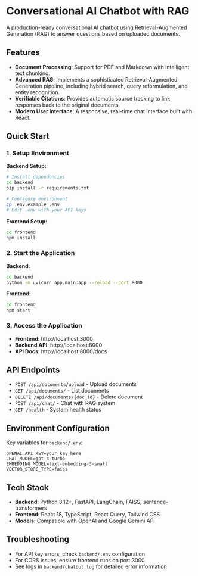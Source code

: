 # Conversational AI Chatbot with RAG

A production-ready conversational AI chatbot using Retrieval-Augmented Generation (RAG) to answer questions based on uploaded documents.

## Features

- **Document Processing**: Support for PDF and Markdown with intelligent text chunking.
- **Advanced RAG**: Implements a sophisticated Retrieval-Augmented Generation pipeline, including hybrid search, query reformulation, and entity recognition.
- **Verifiable Citations**: Provides automatic source tracking to link responses back to the original documents.
- **Modern User Interface**: A responsive, real-time chat interface built with React.
## Quick Start

### 1. Setup Environment

**Backend Setup:**
```bash
# Install dependencies
cd backend
pip install -r requirements.txt

# Configure environment
cp .env.example .env
# Edit .env with your API keys
```

**Frontend Setup:**
```bash
cd frontend
npm install
```

### 2. Start the Application

**Backend:**
```bash
cd backend
python -m uvicorn app.main:app --reload --port 8000
```

**Frontend:**
```bash
cd frontend
npm start
```

### 3. Access the Application

- **Frontend**: http://localhost:3000
- **Backend API**: http://localhost:8000
- **API Docs**: http://localhost:8000/docs

## API Endpoints

- `POST /api/documents/upload` - Upload documents
- `GET /api/documents/` - List documents
- `DELETE /api/documents/{doc_id}` - Delete document
- `POST /api/chat/` - Chat with RAG system
- `GET /health` - System health status

## Environment Configuration

Key variables for `backend/.env`:
```
OPENAI_API_KEY=your_key_here
CHAT_MODEL=gpt-4-turbo
EMBEDDING_MODEL=text-embedding-3-small
VECTOR_STORE_TYPE=faiss
```

## Tech Stack

- **Backend**: Python 3.12+, FastAPI, LangChain, FAISS, sentence-transformers
- **Frontend**: React 18, TypeScript, React Query, Tailwind CSS
- **Models**: Compatible with OpenAI and Google Gemini API

## Troubleshooting

- For API key errors, check `backend/.env` configuration
- For CORS issues, ensure frontend runs on port 3000
- See logs in `backend/chatbot.log` for detailed error information
